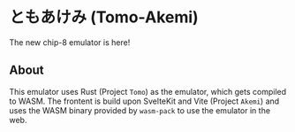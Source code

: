 # ともあけみ (Tomo-Akemi)

The new chip-8 emulator is here!

## About

This emulator uses Rust (Project `Tomo`) as the emulator, which gets compiled to WASM.
The frontent is build upon SvelteKit and Vite (Project `Akemi`) and uses the WASM binary provided by `wasm-pack`
to use the emulator in the web.
